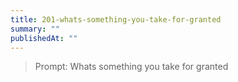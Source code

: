 ```yaml
---
title: 201-whats-something-you-take-for-granted
summary: ""
publishedAt: ""
---
```


> Prompt: Whats something you take for granted

